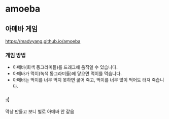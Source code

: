 # amoeba 

## 아메바 게임

https://madvyang.github.io/amoeba

### 게임 방법
- 아메바(회색 동그라미들)를 드래그해 움직일 수 있습니다.
- 아메바가 먹이(녹색 동그라미들)에 닿으면 먹이를 먹습니다.
- 아메바는 먹이를 너무 먹지 못하면 굶어 죽고, 먹이를 너무 많이 먹어도 터져 죽습니다.

### :(
막상 만들고 보니 별로 아메바 안 같음
